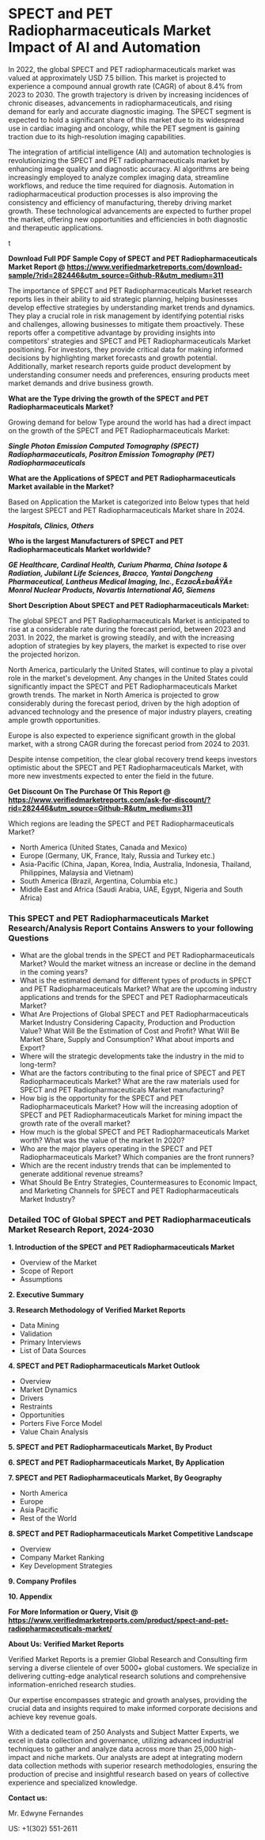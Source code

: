 <meta name="title" content="Global SPECT and PET Radiopharmaceuticals Market Impact of AI and Automation"><meta name="description" content="In 2022, the global SPECT and PET radiopharmaceuticals market was valued at approximately USD 7.5 billion. This market is projected to experience a compound annual gro"><meta name="title" content="SPECT and PET Radiopharmaceuticals Market Size, Share, Scope, Trends, Growth, Opportunities, Analysis, Forecast"><h1>SPECT and PET Radiopharmaceuticals Market Impact of AI and Automation</h1><p>In 2022, the global SPECT and PET radiopharmaceuticals market was valued at approximately USD 7.5 billion. This market is projected to experience a compound annual growth rate (CAGR) of about 8.4% from 2023 to 2030. The growth trajectory is driven by increasing incidences of chronic diseases, advancements in radiopharmaceuticals, and rising demand for early and accurate diagnostic imaging. The SPECT segment is expected to hold a significant share of this market due to its widespread use in cardiac imaging and oncology, while the PET segment is gaining traction due to its high-resolution imaging capabilities.</p><p>The integration of artificial intelligence (AI) and automation technologies is revolutionizing the SPECT and PET radiopharmaceuticals market by enhancing image quality and diagnostic accuracy. AI algorithms are being increasingly employed to analyze complex imaging data, streamline workflows, and reduce the time required for diagnosis. Automation in radiopharmaceutical production processes is also improving the consistency and efficiency of manufacturing, thereby driving market growth. These technological advancements are expected to further propel the market, offering new opportunities and efficiencies in both diagnostic and therapeutic applications.</p>t</p><p id="" class=""><strong>Download Full PDF Sample Copy of SPECT and PET Radiopharmaceuticals Market Report @ <a href="https://www.verifiedmarketreports.com/download-sample/?rid=282446&utm_source=Github-R&utm_medium=311" target="_blank">https://www.verifiedmarketreports.com/download-sample/?rid=282446&utm_source=Github-R&utm_medium=311</a></strong></p><p>The importance of&nbsp;SPECT and PET Radiopharmaceuticals Market research reports lies in their ability to aid strategic planning, helping businesses develop effective strategies by understanding market trends and dynamics. They play a crucial role in risk management by identifying potential risks and challenges, allowing businesses to mitigate them proactively. These reports offer a competitive advantage by providing insights into competitors' strategies and SPECT and PET Radiopharmaceuticals Market positioning. For investors, they provide critical data for making informed decisions by highlighting market forecasts and growth potential. Additionally, market research reports guide product development by understanding consumer needs and preferences, ensuring products meet market demands and drive business growth.</p><p><strong>What are the&nbsp;Type driving the growth of the SPECT and PET Radiopharmaceuticals Market?</strong></p><p id="" class="">Growing demand for below Type around the world has had a direct impact on the growth of the SPECT and PET Radiopharmaceuticals Market:</p><em><strong>Single Photon Emission Computed Tomography (SPECT) Radiopharmaceuticals, Positron Emission Tomography (PET) Radiopharmaceuticals</strong></em></p><strong>What are the&nbsp;Applications&nbsp;of SPECT and PET Radiopharmaceuticals Market available in the Market?</strong></p><p id="" class="">Based on Application the Market is categorized into Below types that held the largest SPECT and PET Radiopharmaceuticals Market share In 2024.</p><em><strong>Hospitals, Clinics, Others</strong></em></p><strong>Who is the largest Manufacturers of SPECT and PET Radiopharmaceuticals Market worldwide?</strong></p><p><em><strong>GE Healthcare, Cardinal Health, Curium Pharma, China Isotope & Radiation, Jubilant Life Sciences, Bracco, Yantai Dongcheng Pharmaceutical, Lantheus Medical Imaging, Inc., EczacÄ±baÅŸÄ± Monrol Nuclear Products, Novartis International AG, Siemens</strong></em></p><p id="" class=""><strong>Short Description About SPECT and PET Radiopharmaceuticals Market:</strong></p><p>The global SPECT and PET Radiopharmaceuticals Market is anticipated to rise at a considerable rate during the forecast period, between 2023 and 2031. In 2022, the market is growing steadily, and with the increasing adoption of strategies by key players, the market is expected to rise over the projected horizon.</p><p>North America, particularly the United States, will continue to play a pivotal role in the market's development. Any changes in the United States could significantly impact the SPECT and PET Radiopharmaceuticals Market growth trends. The market in North America is projected to grow considerably during the forecast period, driven by the high adoption of advanced technology and the presence of major industry players, creating ample growth opportunities.</p><p>Europe is also expected to experience significant growth in the global market, with a strong CAGR during the forecast period from 2024 to 2031.</p><p>Despite intense competition, the clear global recovery trend keeps investors optimistic about the SPECT and PET Radiopharmaceuticals Market, with more new investments expected to enter the field in the future.</p><p id="" class=""><strong>Get Discount On The Purchase Of This Report @ <a href="https://www.verifiedmarketreports.com/ask-for-discount/?rid=282446&utm_source=Github-R&utm_medium=311" target="_blank">https://www.verifiedmarketreports.com/ask-for-discount/?rid=282446&utm_source=Github-R&utm_medium=311</a></strong></p>Which regions are leading the SPECT and PET Radiopharmaceuticals Market?</p><ul><li>North America (United States, Canada and Mexico)</li><li>Europe (Germany, UK, France, Italy, Russia and Turkey etc.)</li><li>Asia-Pacific (China, Japan, Korea, India, Australia, Indonesia, Thailand, Philippines, Malaysia and Vietnam)</li><li>South America (Brazil, Argentina, Columbia etc.)</li><li>Middle East and Africa (Saudi Arabia, UAE, Egypt, Nigeria and South Africa)</li></ul><h3 id="" class="">This SPECT and PET Radiopharmaceuticals Market Research/Analysis Report Contains Answers to your following Questions</h3><ul><li>What are the global trends in the SPECT and PET Radiopharmaceuticals Market? Would the market witness an increase or decline in the demand in the coming years?</li><li>What is the estimated demand for different types of products in SPECT and PET Radiopharmaceuticals Market? What are the upcoming industry applications and trends for the SPECT and PET Radiopharmaceuticals Market?</li><li>What Are Projections of Global SPECT and PET Radiopharmaceuticals Market Industry Considering Capacity, Production and Production Value? What Will Be the Estimation of Cost and Profit? What Will Be Market Share, Supply and Consumption? What about imports and Export?</li><li>Where will the strategic developments take the industry in the mid to long-term?</li><li>What are the factors contributing to the final price of SPECT and PET Radiopharmaceuticals Market? What are the raw materials used for SPECT and PET Radiopharmaceuticals Market manufacturing?</li><li>How big is the opportunity for the SPECT and PET Radiopharmaceuticals Market? How will the increasing adoption of SPECT and PET Radiopharmaceuticals Market for mining impact the growth rate of the overall market?</li><li>How much is the global SPECT and PET Radiopharmaceuticals Market worth? What was the value of the market In 2020?</li><li>Who are the major players operating in the SPECT and PET Radiopharmaceuticals Market? Which companies are the front runners?</li><li>Which are the recent industry trends that can be implemented to generate additional revenue streams?</li><li>What Should Be Entry Strategies, Countermeasures to Economic Impact, and Marketing Channels for SPECT and PET Radiopharmaceuticals Market Industry?</li></ul><h3 id="" class="">Detailed TOC of Global SPECT and PET Radiopharmaceuticals Market Research Report, 2024-2030</h3><p id="" class=""><strong>1. Introduction of the SPECT and PET Radiopharmaceuticals Market</strong></p><ul><li>Overview of the Market</li><li>Scope of Report</li><li>Assumptions</li></ul><p id="" class=""><strong>2. Executive Summary</strong></p><p id="" class=""><strong>3. Research Methodology of Verified Market Reports</strong></p><ul><li>Data Mining</li><li>Validation</li><li>Primary Interviews</li><li>List of Data Sources</li></ul><p id="" class=""><strong>4. SPECT and PET Radiopharmaceuticals Market Outlook</strong></p><ul><li>Overview</li><li>Market Dynamics</li><li>Drivers</li><li>Restraints</li><li>Opportunities</li><li>Porters Five Force Model</li><li>Value Chain Analysis</li></ul><p id="" class=""><strong>5. SPECT and PET Radiopharmaceuticals Market, By Product</strong></p><p id="" class=""><strong>6. SPECT and PET Radiopharmaceuticals Market, By Application</strong></p><p id="" class=""><strong>7. SPECT and PET Radiopharmaceuticals Market, By Geography</strong></p><ul><li>North America</li><li>Europe</li><li>Asia Pacific</li><li>Rest of the World</li></ul><p id="" class=""><strong>8. SPECT and PET Radiopharmaceuticals Market Competitive Landscape</strong></p><ul><li>Overview</li><li>Company Market Ranking</li><li>Key Development Strategies</li></ul><p id="" class=""><strong>9. Company Profiles</strong></p><p id="" class=""><strong>10. Appendix</strong></p><p id="" class=""><strong>For More Information or Query, Visit @ <a href="https://www.verifiedmarketreports.com/product/spect-and-pet-radiopharmaceuticals-market/" target="_blank">https://www.verifiedmarketreports.com/product/spect-and-pet-radiopharmaceuticals-market/</a></strong></p><p id="" class=""><strong>About Us: Verified Market Reports</strong></p><p id="" class="">Verified Market Reports is a premier Global Research and Consulting firm serving a diverse clientele of over 5000+ global customers. We specialize in delivering cutting-edge analytical research solutions and comprehensive information-enriched research studies.</p><p id="" class="">Our expertise encompasses strategic and growth analyses, providing the crucial data and insights required to make informed corporate decisions and achieve key revenue goals.</p><p id="" class="">With a dedicated team of 250 Analysts and Subject Matter Experts, we excel in data collection and governance, utilizing advanced industrial techniques to gather and analyze data across more than 25,000 high-impact and niche markets. Our analysts are adept at integrating modern data collection methods with superior research methodologies, ensuring the production of precise and insightful research based on years of collective experience and specialized knowledge.</p><p id="" class=""><strong>Contact us:</strong></p><p id="" class="">Mr. Edwyne Fernandes</p><p id="" class="">US: +1(302) 551-2611</p>